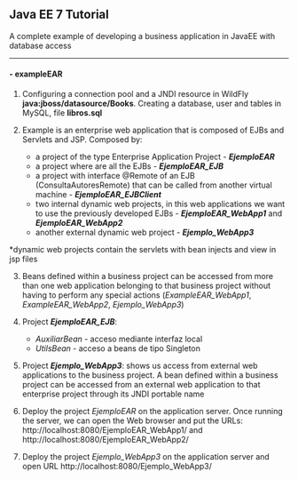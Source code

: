## Java EE 7 Tutorial

A complete example of developing a business application in JavaEE with database access
___
#### - **exampleEAR**

1. Configuring a connection pool and a JNDI resource in WildFly **java:jboss/datasource/Books**. Creating a database, user and tables in MySQL, file **libros.sql**

2. Example is an enterprise web application that is composed of EJBs and Servlets and JSP. Composed by:
   + a project of the type Enterprise Application Project - _**EjemploEAR**_
   + a project where are all the EJBs - _**EjemploEAR_EJB**_
   + a project with interface @Remote of an EJB (ConsultaAutoresRemote) that can be called from another virtual machine - _**EjemploEAR_EJBClient**_
   + two internal dynamic web projects, in this web applications we want to use the previously developed EJBs - _**EjemploEAR_WebApp1**_ and _**EjemploEAR_WebApp2**_
   + another external dynamic web project - _**Ejemplo_WebApp3**_

*dynamic web projects contain the servlets with bean injects and view in jsp files

3. Beans defined within a business project can be accessed from more than one web application belonging to that business project without having to perform any special actions (*ExampleEAR_WebApp1*, *ExampleEAR_WebApp2*, *Ejemplo_WebApp3*)
4. Project _**EjemploEAR_EJB**_:
   + *AuxiliarBean* - acceso mediante interfaz local 
   + *UtilsBean* - acceso a beans de tipo Singleton

5. Project _**Ejemplo_WebApp3**_: shows us access from external web applications to the business project. A bean defined within a business project can be accessed from an external web application to that enterprise project through its JNDI portable name

6. Deploy the project *EjemploEAR* on the application server. Once running the server, we can open the Web browser and put the URLs:
http://localhost:8080/EjemploEAR_WebApp1/ and http://localhost:8080/EjemploEAR_WebApp2/

7. Deploy the project *Ejemplo_WebApp3* on the application server and open URL http://localhost:8080/Ejemplo_WebApp3/
